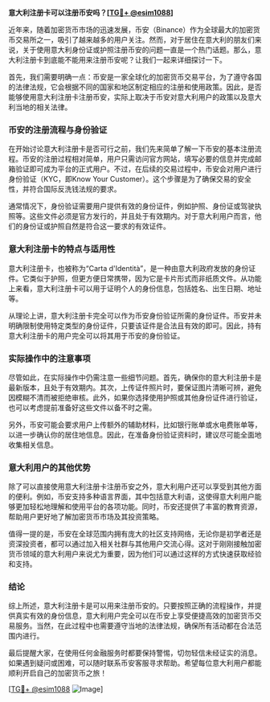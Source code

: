 **意大利注册卡可以注册币安吗？[[TG💪+ @esim1088](https://t.me/s/esim1088)]**

近年来，随着加密货币市场的迅速发展，币安（Binance）作为全球最大的加密货币交易所之一，吸引了越来越多的用户关注。然而，对于居住在意大利的朋友们来说，关于使用意大利身份证或护照注册币安的问题一直是一个热门话题。那么，意大利注册卡到底能不能用来注册币安呢？让我们一起来详细探讨一下。

首先，我们需要明确一点：币安是一家全球化的加密货币交易平台，为了遵守各国的法律法规，它会根据不同的国家和地区制定相应的注册和使用政策。因此，是否能够使用意大利注册卡注册币安，实际上取决于币安对意大利用户的政策以及意大利当地的相关法律。

### 币安的注册流程与身份验证

在开始讨论意大利注册卡是否可行之前，我们先来简单了解一下币安的基本注册流程。币安的注册过程相对简单，用户只需访问官方网站，填写必要的信息并完成邮箱验证即可成为平台的正式用户。不过，在后续的交易过程中，币安会对用户进行身份验证（KYC，即Know Your Customer）。这个步骤是为了确保交易的安全性，并符合国际反洗钱法规的要求。

通常情况下，身份验证需要用户提供有效的身份证件，例如护照、身份证或驾驶执照等。这些文件必须是官方发行的，并且处于有效期内。对于意大利用户而言，他们的身份证或护照自然是符合这一要求的有效证件。

### 意大利注册卡的特点与适用性

意大利注册卡，也被称为“Carta d'Identità”，是一种由意大利政府发放的身份证件。它类似于护照，但更方便日常携带，因为它是卡片形式而非纸质文件。从功能上来看，意大利注册卡可以用于证明个人的身份信息，包括姓名、出生日期、地址等。

从理论上讲，意大利注册卡完全可以作为币安身份验证所需的身份证件。币安并未明确限制使用特定类型的身份证件，只要该证件是合法且有效的即可。因此，持有意大利注册卡的用户完全可以将其用于币安的身份验证。

### 实际操作中的注意事项

尽管如此，在实际操作中仍需注意一些细节问题。首先，确保你的意大利注册卡是最新版本，且处于有效期内。其次，上传证件照片时，要保证图片清晰可辨，避免因模糊不清而被拒绝审核。此外，如果你选择使用护照或其他身份证件进行验证，也可以考虑提前准备好这些文件以备不时之需。

另外，币安可能会要求用户上传额外的辅助材料，比如银行账单或水电费账单等，以进一步确认你的居住地信息。因此，在准备身份验证资料时，建议尽可能全面地收集相关信息。

### 意大利用户的其他优势

除了可以直接使用意大利注册卡注册币安之外，意大利用户还可以享受到其他方面的便利。例如，币安支持多种语言界面，其中包括意大利语，这使得意大利用户能够更加轻松地理解和使用平台的各项功能。同时，币安还提供了丰富的教育资源，帮助用户更好地了解加密货币市场及其投资策略。

值得一提的是，币安在全球范围内拥有庞大的社区支持网络，无论你是初学者还是资深投资者，都可以通过加入相关社群与其他用户交流心得。这对于刚刚接触加密货币领域的意大利用户来说尤为重要，因为他们可以通过这样的方式快速获取经验和支持。

### 结论

综上所述，意大利注册卡是可以用来注册币安的。只要按照正确的流程操作，并提供真实有效的身份信息，意大利用户完全可以在币安上享受便捷高效的加密货币交易服务。当然，在此过程中也需要遵守当地的法律法规，确保所有活动都在合法范围内进行。

最后提醒大家，在使用任何金融服务时都要保持警惕，切勿轻信未经证实的消息。如果遇到疑问或困难，可以随时联系币安客服寻求帮助。希望每位意大利用户都能顺利开启自己的加密货币之旅！

[[TG💪+ @esim1088](https://t.me/s/esim1088) ![Image](https://i.postimg.cc/4NQfJmqS/Snipaste-2025-05-13-00-14-12.png)]